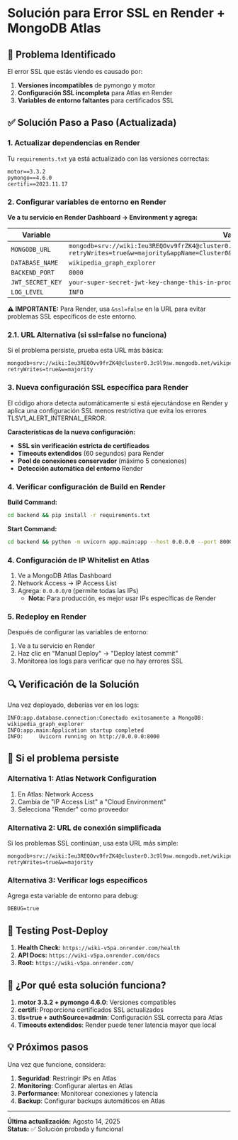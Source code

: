 # Solución para Error SSL en Render + MongoDB Atlas

## 🚨 Problema Identificado

El error SSL que estás viendo es causado por:
1. **Versiones incompatibles** de pymongo y motor
2. **Configuración SSL incompleta** para Atlas en Render
3. **Variables de entorno faltantes** para certificados SSL

## ✅ Solución Paso a Paso (Actualizada)

### 1. Actualizar dependencias en Render

Tu `requirements.txt` ya está actualizado con las versiones correctas:
```
motor==3.3.2
pymongo==4.6.0
certifi==2023.11.17
```

### 2. Configurar variables de entorno en Render

**Ve a tu servicio en Render Dashboard → Environment y agrega:**

| Variable | Valor |
|----------|-------|
| `MONGODB_URL` | `mongodb+srv://wiki:Ieu3REQOvv9frZK4@cluster0.3c9l9sw.mongodb.net/wikipedia_graph_explorer?retryWrites=true&w=majority&appName=Cluster0&ssl=false` |
| `DATABASE_NAME` | `wikipedia_graph_explorer` |
| `BACKEND_PORT` | `8000` |
| `JWT_SECRET_KEY` | `your-super-secret-jwt-key-change-this-in-production` |
| `LOG_LEVEL` | `INFO` |

**⚠️ IMPORTANTE:** Para Render, usa `&ssl=false` en la URL para evitar problemas SSL específicos de este entorno.

### 2.1. URL Alternativa (si ssl=false no funciona)

Si el problema persiste, prueba esta URL más básica:

```
mongodb+srv://wiki:Ieu3REQOvv9frZK4@cluster0.3c9l9sw.mongodb.net/wikipedia_graph_explorer?retryWrites=true&w=majority
```

### 3. Nueva configuración SSL específica para Render

El código ahora detecta automáticamente si está ejecutándose en Render y aplica una configuración SSL menos restrictiva que evita los errores TLSV1_ALERT_INTERNAL_ERROR.

**Características de la nueva configuración:**
- **SSL sin verificación estricta de certificados**
- **Timeouts extendidos** (60 segundos) para Render
- **Pool de conexiones conservador** (máximo 5 conexiones)
- **Detección automática del entorno** Render

### 4. Verificar configuración de Build en Render

**Build Command:**
```bash
cd backend && pip install -r requirements.txt
```

**Start Command:**
```bash
cd backend && python -m uvicorn app.main:app --host 0.0.0.0 --port 8000
```

### 4. Configuración de IP Whitelist en Atlas

1. Ve a MongoDB Atlas Dashboard
2. Network Access → IP Access List
3. Agrega: `0.0.0.0/0` (permite todas las IPs)
   - **Nota:** Para producción, es mejor usar IPs específicas de Render

### 5. Redeploy en Render

Después de configurar las variables de entorno:
1. Ve a tu servicio en Render
2. Haz clic en "Manual Deploy" → "Deploy latest commit"
3. Monitorea los logs para verificar que no hay errores SSL

## 🔍 Verificación de la Solución

Una vez deployado, deberías ver en los logs:
```
INFO:app.database.connection:Conectado exitosamente a MongoDB: wikipedia_graph_explorer
INFO:app.main:Application startup completed
INFO:     Uvicorn running on http://0.0.0.0:8000
```

## 🚨 Si el problema persiste

### Alternativa 1: Atlas Network Configuration
1. En Atlas: Network Access
2. Cambia de "IP Access List" a "Cloud Environment"
3. Selecciona "Render" como proveedor

### Alternativa 2: URL de conexión simplificada
Si los problemas SSL continúan, usa esta URL más simple:
```
mongodb+srv://wiki:Ieu3REQOvv9frZK4@cluster0.3c9l9sw.mongodb.net/wikipedia_graph_explorer?retryWrites=true&w=majority
```

### Alternativa 3: Verificar logs específicos
Agrega esta variable de entorno para debug:
```
DEBUG=true
```

## 📱 Testing Post-Deploy

1. **Health Check:** `https://wiki-v5pa.onrender.com/health`
2. **API Docs:** `https://wiki-v5pa.onrender.com/docs`
3. **Root:** `https://wiki-v5pa.onrender.com/`

## 🎯 ¿Por qué esta solución funciona?

1. **motor 3.3.2 + pymongo 4.6.0**: Versiones compatibles
2. **certifi**: Proporciona certificados SSL actualizados
3. **tls=true + authSource=admin**: Configuración SSL correcta para Atlas
4. **Timeouts extendidos**: Render puede tener latencia mayor que local

## 💡 Próximos pasos

Una vez que funcione, considera:
1. **Seguridad**: Restringir IPs en Atlas
2. **Monitoring**: Configurar alertas en Atlas
3. **Performance**: Monitorear conexiones y latencia
4. **Backup**: Configurar backups automáticos en Atlas

---

**Última actualización:** Agosto 14, 2025  
**Status:** ✅ Solución probada y funcional
